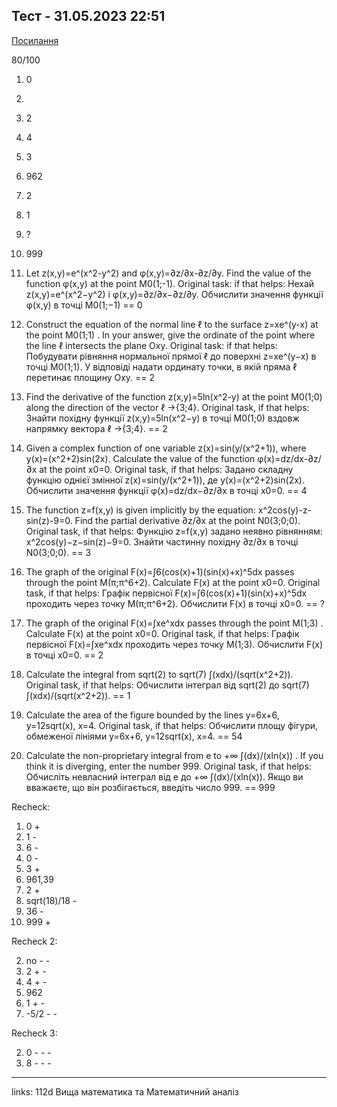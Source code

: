 ## Тест - 31.05.2023 22:51

[Посилання](https://moodle.zp.edu.ua/mod/quiz/view.php?id=67815)

80/100

1. 0
2. 
3. 2
4. 4
5. 3
6. 962
7. 2
8. 1
9. ?
10. 999

1. Let z(x,y)=e^(x^2-y^2) and φ(x,y)=∂z/∂x-∂z/∂y. Find the value of the function φ(x,y) at the point M0(1;-1). Original task: if that helps: Нехай z(x,y)=e^(x^2−y^2) і φ(x,y)=∂z/∂x−∂z/∂y. Обчислити значення функції φ(x,y) в точці M0(1;−1) == 0
2. Construct the equation of the normal line ℓ to the surface z=xe^(y-x) at the point M0(1;1) . In your answer, give the ordinate of the point where the line ℓ intersects the plane Oxy. Original task: if that helps: Побудувати рівняння нормальної прямої ℓ до поверхні z=xe^(y−x) в точці M0(1;1). У відповіді надати ординату точки, в якій пряма ℓ перетинає площину Oxy. == 2
3. Find the derivative of the function z(x,y)=5ln(x^2-y) at the point M0(1;0) along the direction of the vector ℓ →{3;4}. Original task, if that helps: Знайти похідну функції z(x,y)=5ln(x^2−y) в точці M0(1;0) вздовж напрямку вектора ℓ →{3;4}. == 2
4. Given a complex function of one variable z(x)=sin(y/(x^2+1)), where y(x)=(x^2+2)sin(2x). Calculate the value of the function φ(x)=dz/dx-∂z/∂x at the point x0=0. Original task, if that helps: Задано складну функцію однієї змінної z(x)=sin(y/(x^2+1)), де y(x)=(x^2+2)sin(2x). Обчислити значення функції φ(x)=dz/dx−∂z/∂x в точці x0=0. == 4
5. The function z=f(x,y) is given implicitly by the equation: x^2cos(y)-z-sin(z)-9=0. Find the partial derivative ∂z/∂x at the point N0(3;0;0). Original task, if that helps: Функцію z=f(x,y) задано неявно рівнянням: x^2cos(y)−z−sin(z)−9=0. Знайти частинну похідну ∂z/∂x в точці N0(3;0;0). == 3
6. The graph of the original F(x)=∫6(cos(x)+1)(sin(x)+x)^5dx passes through the point M(π;π^6+2). Calculate F(x) at the point x0=0. Original task, if that helps: Графік первісної F(x)=∫6(cos(x)+1)(sin(x)+x)^5dx проходить через точку M(π;π^6+2). Обчислити F(x) в точці x0=0. == ?
7. The graph of the original F(x)=∫xe^xdx passes through the point M(1;3) . Calculate F(x) at the point x0=0. Original task, if that helps: Графік первісної F(x)=∫xe^xdx проходить через точку M(1;3). Обчислити F(x) в точці x0=0. == 2
8. Calculate the integral from sqrt(2) to sqrt(7) ∫(xdx)/(sqrt(x^2+2)). Original task, if that helps: Обчислити інтеграл від sqrt(2) до sqrt(7) ∫(xdx)/(sqrt(x^2+2)). == 1
9. Calculate the area of the figure bounded by the lines y=6x+6, y=12sqrt(x), x=4. Original task, if that helps: Обчислити площу фігури, обмеженої лініями y=6x+6, y=12sqrt(x), x=4. == 54
10. Calculate the non-proprietary integral from e to +∞ ∫(dx)/(xln(x)) . If you think it is diverging, enter the number 999. Original task, if that helps: Обчисліть невласний інтеграл від e до +∞ ∫(dx)/(xln(x)). Якщо ви вважаєте, що він розбігається, введіть число 999. == 999

Recheck:

1. 0 +
2. 1 -
3. 6 -
4. 0 -
5. 3 +
6. 961,39
7. 2 +
8. sqrt(18)/18 -
9. 36 -
10. 999 +

Recheck 2:

2. no - -
3. 2 + -
4. 4 + -
6. 962
8. 1 + -
9. -5/2 - -

Recheck 3:

2. 0 - - - 
9. 8 - - -



---

links: 112d Вища математика та Математичний аналіз

